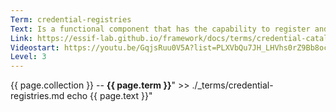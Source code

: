 ```yaml
---
Term: credential-registries
Text: Is a functional component that has the capability to register and advertise the information about Credential Types that their respective Governing Parties have decided to disclose
Link: https://essif-lab.github.io/framework/docs/terms/credential-catalogue
Videostart: https://youtu.be/GqjsRuu0V5A?list=PLXVbQu7JH_LHVhs0rZ9Bb8ocyKlPljkaG&t=55m53s
Level: 3
---
```


{{ page.collection }} -- **{{ page.term }}**" >> ./_terms/credential-registries.md
    echo  {{ page.text }}"

